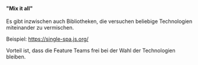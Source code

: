 #### "Mix it all"

Es gibt inzwischen auch Bibliotheken, die versuchen beliebige Technologien miteinander zu vermischen.

Beispiel: https://single-spa.js.org/

Vorteil ist, dass die Feature Teams frei bei der Wahl der Technologien bleiben.
